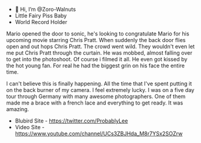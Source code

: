 - 👋 Hi, I’m @Zoro-Walnuts
- Little Fairy Piss Baby
- World Record Holder

Mario opened the door to sonic, he's looking to congratulate Mario for his upcoming movie starring Chris Pratt. When suddenly the back door flies open and out hops Chris Pratt. The crowd went wild. They wouldn't even let me put Chris Pratt through the curtain. He was mobbed, almost falling over to get into the photoshoot. Of course i filmed it all. He even got kissed by the hot young fan. For real he had the biggest grin on his face the entire time.

I can't believe this is finally happening. All the time that I've spent putting it on the back burner of my camera. I feel extremely lucky. I was on a five day tour through Germany with many awesome photographers. One of them made me a brace with a french lace and everything to get ready. It was amazing.

- Blubird Site - https://twitter.com/ProbablyLee
- Video Site - https://www.youtube.com/channel/UCs3ZBJHda_M8r7YSx2SOZrw


<!---
Zoro-Walnuts/Zoro-Walnuts is a ✨ special ✨ repository because its `README.md` (this file) appears on your GitHub profile.
You can click the Preview link to take a look at your changes.
--->

